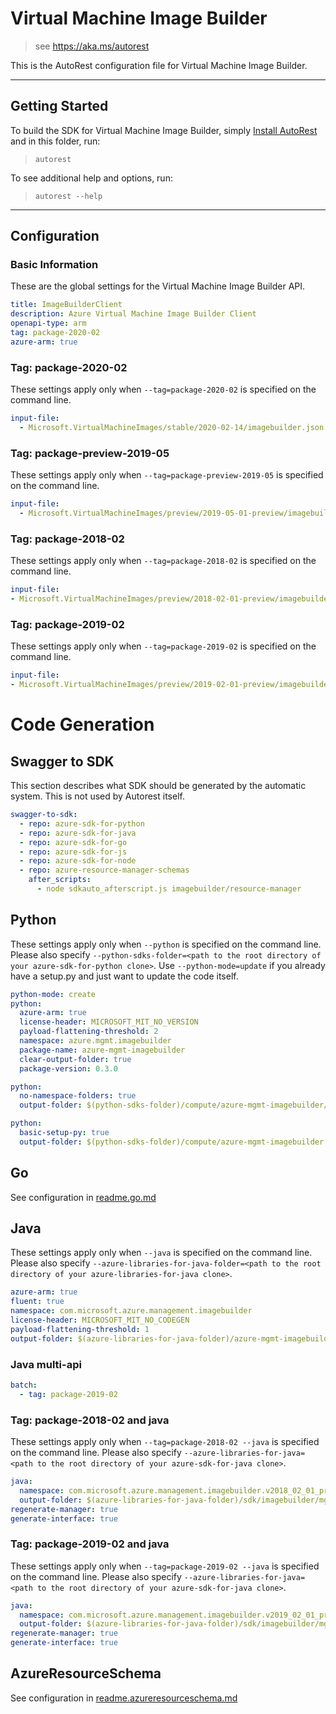 # Virtual Machine Image Builder

> see https://aka.ms/autorest

This is the AutoRest configuration file for Virtual Machine Image Builder.

---

## Getting Started

To build the SDK for Virtual Machine Image Builder, simply [Install AutoRest](https://aka.ms/autorest/install) and in this folder, run:

> `autorest`

To see additional help and options, run:

> `autorest --help`

---

## Configuration

### Basic Information

These are the global settings for the Virtual Machine Image Builder API.

``` yaml
title: ImageBuilderClient
description: Azure Virtual Machine Image Builder Client
openapi-type: arm
tag: package-2020-02
azure-arm: true
```


### Tag: package-2020-02

These settings apply only when `--tag=package-2020-02` is specified on the command line.

```yaml $(tag) == 'package-2020-02'
input-file:
  - Microsoft.VirtualMachineImages/stable/2020-02-14/imagebuilder.json
```
### Tag: package-preview-2019-05

These settings apply only when `--tag=package-preview-2019-05` is specified on the command line.

``` yaml $(tag) == 'package-preview-2019-05'
input-file:
  - Microsoft.VirtualMachineImages/preview/2019-05-01-preview/imagebuilder.json
```

### Tag: package-2018-02

These settings apply only when `--tag=package-2018-02` is specified on the command line.

``` yaml $(tag) == 'package-2018-02'
input-file:
- Microsoft.VirtualMachineImages/preview/2018-02-01-preview/imagebuilder.json
```

### Tag: package-2019-02

These settings apply only when `--tag=package-2019-02` is specified on the command line.

``` yaml $(tag) == 'package-2019-02'
input-file:
- Microsoft.VirtualMachineImages/preview/2019-02-01-preview/imagebuilder.json
```

# Code Generation

## Swagger to SDK

This section describes what SDK should be generated by the automatic system.
This is not used by Autorest itself.

``` yaml $(swagger-to-sdk)
swagger-to-sdk:
  - repo: azure-sdk-for-python
  - repo: azure-sdk-for-java
  - repo: azure-sdk-for-go
  - repo: azure-sdk-for-js
  - repo: azure-sdk-for-node
  - repo: azure-resource-manager-schemas
    after_scripts:
      - node sdkauto_afterscript.js imagebuilder/resource-manager
```

## Python

These settings apply only when `--python` is specified on the command line.
Please also specify `--python-sdks-folder=<path to the root directory of your azure-sdk-for-python clone>`.
Use `--python-mode=update` if you already have a setup.py and just want to update the code itself.

``` yaml $(python)
python-mode: create
python:
  azure-arm: true
  license-header: MICROSOFT_MIT_NO_VERSION
  payload-flattening-threshold: 2
  namespace: azure.mgmt.imagebuilder
  package-name: azure-mgmt-imagebuilder
  clear-output-folder: true
  package-version: 0.3.0
```

``` yaml $(python) && $(python-mode) == 'update'
python:
  no-namespace-folders: true
  output-folder: $(python-sdks-folder)/compute/azure-mgmt-imagebuilder/azure/mgmt/imagebuilder
```

``` yaml $(python) && $(python-mode) == 'create'
python:
  basic-setup-py: true
  output-folder: $(python-sdks-folder)/compute/azure-mgmt-imagebuilder
```

## Go

See configuration in [readme.go.md](./readme.go.md)

## Java

These settings apply only when `--java` is specified on the command line.
Please also specify `--azure-libraries-for-java-folder=<path to the root directory of your azure-libraries-for-java clone>`.

``` yaml $(java)
azure-arm: true
fluent: true
namespace: com.microsoft.azure.management.imagebuilder
license-header: MICROSOFT_MIT_NO_CODEGEN
payload-flattening-threshold: 1
output-folder: $(azure-libraries-for-java-folder)/azure-mgmt-imagebuilder
```

### Java multi-api

``` yaml $(java) && $(multiapi)
batch:
  - tag: package-2019-02
```

### Tag: package-2018-02 and java

These settings apply only when `--tag=package-2018-02 --java` is specified on the command line.
Please also specify `--azure-libraries-for-java=<path to the root directory of your azure-sdk-for-java clone>`.

``` yaml $(tag) == 'package-2018-02' && $(java) && $(multiapi)
java:
  namespace: com.microsoft.azure.management.imagebuilder.v2018_02_01_preview
  output-folder: $(azure-libraries-for-java-folder)/sdk/imagebuilder/mgmt-v2018_02_01_preview
regenerate-manager: true
generate-interface: true
```

### Tag: package-2019-02 and java

These settings apply only when `--tag=package-2019-02 --java` is specified on the command line.
Please also specify `--azure-libraries-for-java=<path to the root directory of your azure-sdk-for-java clone>`.

``` yaml $(tag) == 'package-2019-02' && $(java) && $(multiapi)
java:
  namespace: com.microsoft.azure.management.imagebuilder.v2019_02_01_preview
  output-folder: $(azure-libraries-for-java-folder)/sdk/imagebuilder/mgmt-v2019_02_01_preview
regenerate-manager: true
generate-interface: true
```

## AzureResourceSchema

See configuration in [readme.azureresourceschema.md](./readme.azureresourceschema.md)

